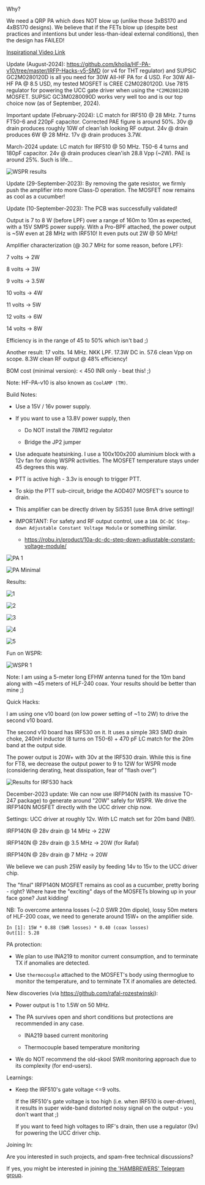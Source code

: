 Why?

We need a QRP PA which does NOT blow up (unlike those 3xBS170 and 4xBS170
designs). We believe that if the FETs blow up (despite best practices and
intentions but under less-than-ideal external conditions), then the design has
FAILED!

[Inspirational Video Link](https://www.youtube.com/watch?v=4r7wHMg5Yjg)

Update (August-2024): https://github.com/kholia/HF-PA-v10/tree/master/IRFP-Hacks-v5-SMD
(or v4 for THT regulator) and SUPSiC GC2M0280120D is all you need for 30W
All-HF PA for 4 USD. For 30W All-HF PA @ 8.5 USD, my tested MOSFET is CREE
C2M0280120D. Use 7815 regulator for powering the UCC gate driver when using the
`*C2M0280120D` MOSFET. SUPSiC GC3M0280090D works very well too and is our top
choice now (as of September, 2024).

Important update (February-2024): LC match for IRF510 @ 28 MHz. 7 turns FT50-6
and 220pF capacitor. Corrected PAE figure is around 50%. 30v @ drain produces
roughly 10W of clean'ish looking RF output. 24v @ drain produces 6W @ 28 MHz.
17v @ drain produces 3.7W.

March-2024 update: LC match for IRF510 @ 50 MHz. T50-6 4 turns and 180pF
capacitor. 24v @ drain produces clean'ish 28.8 Vpp (~2W). PAE is around 25%.
Such is life...

![WSPR results](./IRFP-Hacks/Screenshot_2024-02-23_09-56-44.png)

Update (29-September-2023): By removing the gate resistor, we firmly push the
amplifier into more Class-D operation. The MOSFET now remains as cool as a
cucumber!

Update (10-September-2023): The PCB was successfully validated!

Output is 7 to 8 W (before LPF) over a range of 160m to 10m as expected, with a
15V SMPS power supply. With a Pro-BPF attached, the power output is ~5W even at
28 MHz with IRF510! It even puts out 2W @ 50 MHz!

Amplifier characterization (@ 30.7 MHz for some reason, before LPF):

7 volts -> 2W

8 volts -> 3W

9 volts -> 3.5W

10 volts -> 4W

11 volts -> 5W

12 volts -> 6W

14 volts -> 8W

Efficiency is in the range of 45 to 50% which isn't bad ;)

Another result: 17 volts. 14 MHz. NKK LPF. 17.3W DC in. 57.6 clean Vpp on
scope. 8.3W clean RF output @ 48% efficiency!

BOM cost (minimal version): < 450 INR only - beat this! ;)

Note: HF-PA-v10 is also known as `CoolAMP (TM)`.

Build Notes:

- Use a 15V / 16v power supply.

- If you want to use a 13.8V power supply, then

  - Do NOT install the 78M12 regulator

  - Bridge the JP2 jumper

- Use adequate heatsinking. I use a 100x100x200 aluminium block with a 12v fan
  for doing WSPR activities. The MOSFET temperature stays under 45 degrees this
  way.

- PTT is active high - 3.3v is enough to trigger PTT.

- To skip the PTT sub-circuit, bridge the AOD407 MOSFET's source to drain.

- This amplifier can be directly driven by Si5351 (use 8mA drive setting)!

- IMPORTANT: For safety and RF output control, use a `10A DC-DC Step-down
  Adjustable Constant Voltage Module` or something similar.

  - https://robu.in/product/10a-dc-dc-step-down-adjustable-constant-voltage-module/

![PA 1](./Screenshot_2023-09-22_23-47-35.png)

![PA Minimal](./R4-Minimal-K1TE/Screenshot_2023-09-23_11-03-34.png)

Results:

![1](./results/Screenshot_2023-09-12_21-21-15.png)

![2](./results/Screenshot_2023-09-12_21-21-27.png)

![3](./results/Screenshot_2023-09-13_13-02-22.png)

![4](./results/Screenshot_2023-09-13_22-04-02.png)

![5](./results/Screenshot_2023-09-13_22-04-36.png)

Fun on WSPR:

![WSPR 1](./results/Screenshot_2023-09-16_09-15-06.png)

Note: I am using a 5-meter long EFHW antenna tuned for the 10m band along with
~45 meters of HLF-240 coax. Your results should be better than mine ;)

Quick Hacks:

I am using one v10 board (on low power setting of ~1 to 2W) to drive the second
v10 board.

The second v10 board has IRF530 on it. It uses a simple 3R3 SMD drain choke,
240nH inductor (8 turns on T50-6) + 470 pF LC match for the 20m band at the
output side.

The power output is 20W+ with 30v at the IRF530 drain. While this is fine for
FT8, we decrease the output power to 9 to 12W for WSPR mode (considering
derating, heat dissipation, fear of "flash over")

![Results for IRF530 hack](./results/Screenshot_2023-09-16_20-51-06.png)

December-2023 update: We can now use IRFP140N (with its massive TO-247 package)
to generate around "20W" safely for WSPR. We drive the IRFP140N MOSFET directly
with the UCC driver chip now.

Settings: UCC driver at roughly 12v. With LC match set for 20m band (NB!).

IRFP140N @ 28v drain @ 14 MHz -> 22W

IRFP140N @ 28v drain @ 3.5 MHz -> 20W (for Rafal)

IRFP140N @ 28v drain @ 7 MHz -> 20W

We believe we can push 25W easily by feeding 14v to 15v to the UCC driver chip.

The "final" IRFP140N MOSFET remains as cool as a cucumber, pretty boring -
right? Where have the "exciting" days of the MOSFETs blowing up in your face
gone? Just kidding!

NB: To overcome antenna losses (~2.0 SWR 20m dipole), lossy 50m meters of
HLF-200 coax, we need to generate around 15W+ on the amplifier side.

```
In [1]: 15W * 0.88 (SWR losses) * 0.40 (coax losses)
Out[1]: 5.28
```

PA protection:

- We plan to use INA219 to monitor current consumption, and to terminate TX if
  anomalies are detected.

- Use `thermocouple` attached to the MOSFET's body using thermoglue to monitor
  the temperature, and to terminate TX if anomalies are detected.

New discoveries (via https://github.com/rafal-rozestwinski):

- Power output is 1 to 1.5W on 50 MHz.

- The PA survives open and short conditions but protections are recommended in
  any case.

  - INA219 based current monitoring

  - Thermocouple based temperature monitoring

- We do NOT recommend the old-skool SWR monitoring approach due to its
  complexity (for end-users).


Learnings:

- Keep the IRF510's gate voltage <=9 volts.

  If the IRF510's gate voltage is too high (i.e. when IRF510 is over-driven),
  it results in super wide-band distorted noisy signal on the output - you
  don't want that ;)

  If you want to feed high voltages to IRF's drain, then use a regulator (9v)
  for powering the UCC driver chip.

Joining In:

Are you interested in such projects, and spam-free technical discussions?

If yes, you might be interested in joining [the 'HAMBREWERS' Telegram group](https://t.me/+TwzGyKGe8_QI_B3y).
